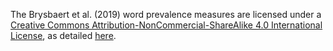 The Brysbaert et al. (2019) word prevalence measures are licensed under a [Creative Commons Attribution-NonCommercial-ShareAlike 4.0 International License](http://creativecommons.org/licenses/by-nc-sa/4.0/), as detailed [here](http://crr.ugent.be/archives/2045).
